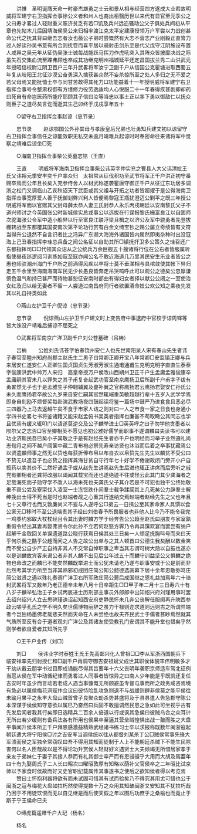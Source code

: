 <!-- { "loadSidebar": true } -->
　　洪惟　圣明诞膺天命一时豪杰雄勇之士云和景从相与经营四方遂成大业若故明威将军建宁右卫指挥佥事徐公义者和州人也裔出栢翳历世以来代有显官至元季公之父曰寿才畧过人轻财重义赈济贫乏有若□饥及兵兴远迩骚动公父子俱处兵间初从平章也先帖木儿后因靖海侯吴公来归相率渡江克太平定建康授领万户军尝以力战创甚命公代之抚其背曰继吾志者汝也葢公子弟时尝慨然有大志不营志产业刚毅正直膂力过人好读孙吴书意有所合则抚卷而喜平居以骑射击剑乐至是代父戊守江阴施设布置人咸异之吴元年从征伪吴张士诚每战能跃马挥刀作虎吼突入其阵众皆披靡决战之际虽矢石交集血流至踝弗顾也卒成其功继克明州福城延平还定昌国拔兰秀二山洪武元年授昭信校尉江阴卫百户三年升武畧将军汝宁卫副千户从信国公克瞿塘进取西蜀五年复从岐阳王北征沙漠公奋勇深入擒获甚众然不妄杀掠所至之处人多归之无不爱之若父母焉又能抚恤士卒与同甘苦故得其死力□功能益着十一年授明威将军建宁右卫指挥佥事号令整肃权御有方缮修力役劳逸适均人心悦服二十一年春得疾甚剧即却药曰死自有命岂医药所能疗耶顾其子信曰汝等当忠以事土正以率下勇以御敌仁以抚众则臣子之道尽矣言讫而逝其生己卯终于戊戌享年五十 

　　○留守右卫指挥佥事赵谅（忠节录） 

　　忠节录 
　　赵谅鄂国公外孙其母与孝康皇后兄弟也壮勇知兵建文初以谅留守右卫指挥佥事信任之谅能效职无私交未逾月靖难兵起谅时时奉密命往来诸将军中觉察之靖难后谅坐□死 

　　○海南卫指挥佥事柴公英墓志铭（王直） 

　　王直 
　　明威将军海南卫指挥佥事柴公讳英字仲实兖之曹县人大父讳清妣王氏父讳裕元季安丰奕千户率众归　太祖常从征伐积功至武节将军正千户洪正初守番赐卒焉而公年且长矣入充参侍舍人以材武称遂袭瞿唐守御正千户从征辽东功居多调浙之松门又调临山乙亥秋诏天下武臣或其父祖与开拓之功者皆超擢于是公得海南卫指挥佥事宽厚爱人善于抚御刬弊兴利人皆便焉黎寇王瓶扰澄迈公剿平之既三年授公明威将军而以官赠其父封母薛太恭人妻王氏封恭人永乐丙戌朝廷以安南黎氏父子不道兴师讨之今英国张公时新城侯实总戎事公以选拔在行谍报黎氏栅富良江以自固师次驼海张公令军中造小船舁以行至富良江联浮梁且楫之以济公及军中骁勇者先登拔栅转战至东都覆其国安南次第平论功行赏有白金文绮宝钞之赐公屡立奇绩皆有文符当得升公退然不自言识者比之冯异广东濒大海海外诸国皆内属然即夷杂种时出没寇海上己丑春指挥李珪总兵备之闻公名征以自助其所□镇抚扞卫多公策久之珪召还广东都指挥司□□代领其众诏从之公统兵万余巨舰五十艘诸将行位在公右者皆服属听指使昼夜廵逻阅习训练如寇至寇亦闻公名不敢近海道几万里其民安生乐业者皆公之惠也师驻潮州海门千户所之前酒得风疾以卒将士莫不垂涕相与具棺敛使其帐下舁归走五千余里至海南海南军民无少长愚良皆奔走吊哭呜呼此可以观公之德矣公忠厚谦慎色温气和持巳甚严而待物甚恕征安南时部曲有得妇女者择以献公公闭之一室使治女红及归以给无妻者不留一人尝道过南昌府同行者欲置酒命妓公欢公知之乘夜先发其以礼自持类如此 

　　○燕山左护卫千户倪谅（忠节录） 

　　忠节录 
　　倪谅燕山左护卫千户建文时上变告府中事逮府中官校于谅周铎等皆大诛没产靖难后捕谅不屈死之 

　　○武畧将军南京广洋卫副千户刘公苍墓碑（吕柟） 

　　吕柟 
　　公姓刘氏讳苍字伯春饶州安仁人也先世南阳泉人宋有春山先生者讳子春官至睦州知府尚郡主赵氏生二男子曰常卿正卿开宝八年常卿□安监镇正卿与兵来居安仁遂安仁人正卿生国贞国贞生芳淑芳淑生通甫通甫生克明克明字直直生泰泰字俊康洪武中帅万人来归　高皇帝授万户侯改山西朔州卫正千户生孟庸孟雅俊康卒孟庸嗣其官未几以罪失之其子甫复奋起武功官至南京鹰扬卫后所副千户甫字子绂有勇畧然无子也于是孟雅生子仲翱辅翼及亹补翼之官称鹰扬君云鹰扬君娶安仁孙氏公未久而鹰扬君卒故公九岁来自安仁嗣其官然辄端重英敏超越行辈十五岁入武学学焉即身自刻励不烦督奖每赴演武教场夜四鼓起读将鉴一篇场中鼓严乃进食食且恶必尽三四器乃上马去返越午矣不食于市家人诘之则对曰一人之市食一家之日食也身通小学四书史畧七书将鉴诸籍又能宋赵孟俯书吴英者指挥也廉甚不苟取瞰公其同志也学且优焉有缓义辄叩门以请遂莫逆交及公子麟举进士□英英呼之曰子勿学他贪墨者以陨尔父之志否□官至卿相英不愿见也初公雅好儒学而职事不遂谓麟曰夫读书可以建功业济斯民吾巳矣小子其敬之于是有赵经先生者亦千户也明经而习举子业然遵礼尚志旬月之间不越户阈箧中藏二青布袍必祭先寿亲访贤也沐浴而后着之卒事犹藏焉公以贤遣麟师事之然无以贽也每获折俸布帛以布自衣以帛贽先生先生以麟贫不受公曰不贽无以遣吾子也必贽之指挥龚海甘贫自守行年七十好学不倦谢政闭门旁开小户自捣药以卖其价不二然好诵孟子或从赵先生讲焉赵先生后进也辄正讲席而后旁听之戚党有卿相者还龚将改服以谒闻其载宝而还也遂绝迹不往或怪云此其门其少龚海者之足哉海死而子勋守学不改人以海未死也夫龚氏父子其介若是不可犯也独干公终始敬重不衰公尝及寮寀伐入凌室一士冻馁跌仆间羣士载争蹂躏其上几死矣公力辟羣士解绅挽出士得不死当是时也赵端者觇之心重其行遂纳交焉赵端者赵经先生之父也年且七十又尊行也而又敦廉尚义不妄与人遂呼公□弟云一日携公至其家命家人具馔以食公家无□移时不至公退端责其子经曰刘伯春予所畏服者也非他人比今乃不能令我完一鸡黍约邪取大杖杖经且令其出妻时麟方学于经奔告公公趋至赵氏曰朋友与家室孰重假令经出其妻再娶弗贤令尔此孙不立若何赵怒方霁乃令再具馔欢宴而罢尝有纳户起解千金取回关单误遗道路公晓行获焉日候其处三日矣一人顿足抚胸呌号而来曰天乎何杀我之酷乎公趍而问之人告之故公出单与之其人顿首曰公德生我矣酬以数金笑而不受公自少严正自持非其人不交常自悼职事之卑当其志谓可树大勋以自振也遂亦以是训麟故宾客来谒公者非其人麟不出见后公年过五十而麟守训益坚公又惧麟之绝物也命改之而麟巳不能矣然麟既举进士而公犹未请老乃遂与职事安或于公是前而非后然考其学力所至当非其熟邪初成团庄简公知公懿德选寘幕下居十余年忠敬弥笃庄简公滋贤之遇以殊礼奏调广洋卫右所军政庄简公薨后成国继之恩礼益加焉年六十诰封武畧将军又数年乃老正德辛未年八月十日卒距生□□甲子年二月十三日寿六十有八岁子麟举弘治壬子乡试丙辰进士历刑部主事员外郎郎中出知绍兴府刘瑾用事时罢去绍兴绍兴人立去思碑瑾诛诏起知西安府吏静民怀未几奔公丧解任服阕再升陜西参政云嗟乎孔氏之学不明久矣世儒博物丽辞之虽力干禄则迩求道则远则古之所谓异端者今岂独杨墨佛老哉悲夫然而天命在人未尝绝也故夫齐民武士于儒者甚眇焉然就其气质所至反有合于道者观刘广洋公及其诸友使受教孔门安谓其不能升堂也惜矣乎然则学者欲自爱者其知所先乎 

　　○王千户业传（刘□） 

　　刘□ 
　　侯讳业字时泰姓王氏王先高邮兴化人曾祖□□李从军浙西国朝兵下临安祥率先归射授仁和□副千户再调守御吉安祖斌父成世其职侯体貌丰伟明敏多才干幼从戴云朋学书过目即成诵能尽得其旨要年十六父丧明年袭职京师适车驾北征例当扈从侯在军中动循纪律而勇畧过人同事者皆惊异之曰南人少年能是乎既凯还复任吉安时年虽少而言动若老成人遇当事慷慨无所顾避虽专督屯事而所之政务咸咨焉境有急必以属侯梅花洞寇作佥议曰彼恃险乱攻急则退不与战缓则肆非侯莫之能平侯往未踰月果平之永丰大盘山贼首曾子良聚众劫杀势甚盛将及于县县遣人告急郡守陈公本深谋于侯侯知守意欲以属巳乃奋然曰兵固不敢擅调然民患之急如此可坐视乎古有先发后闻者我其行矣即日选精兵二百余人倍道以行或讽其急侯曰彼贼乌合之众耳计无所出若少缓则有备兵法各有所用也侯果卒至逼其营垒贼惶惧出战一皷而胜之大盘平事闻升侯本所正千户拜恩感激益精熟武经诸书练习士卒以求报称既数年闽浙寇起朝廷遣大将宁阳侯□讨之吉安军当调侯统以往从都督刘某杀丁公□贼侯常事先锋大军溃而侯之军独全常窃叹曰吾不得用其知而徒制于人上不能朝廷杀贼下不能生民除害何以名人臣哉故以是不得论功升赏侯人轻财好义遇贤士大夫倾竭无所惜居家孝于亲友于弟妹仁于妻子其接人恭而有礼其御士卒严而有恩骎骎乎大用而大胡及焉葢年四十有九娶周氏子二人长曰昭次曰曜昭敦厚有知略以荫补父官侯卒之二年昭比试京师以予家食时侯故而好又史官职纪载属传其事遂书之使后之欲知侯者得以考览焉 
　　赞曰士怀抱利器将欲有而未试固可惜其有试而验矣乃不得究其用尤可惜也公于闽浙之寇与梅花大盘如拉朽然使得提数十万之众用其知破闽浙又安知其不犹拉朽哉乃困于不用徒饮恨而无以自见继是而后使天假之年以图后功庶乎之桑榆也而竟止于斯于乎王侯命巳夫 

　　○缚虎篇遥赠千户大玘（杨名） 

　　杨名 
